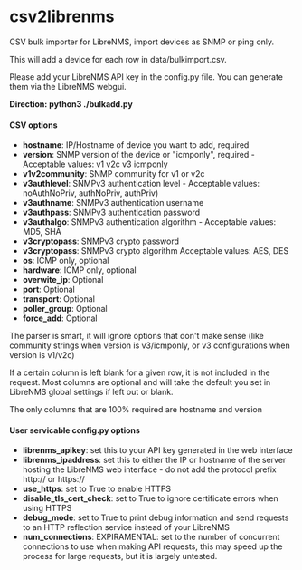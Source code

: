 # csv2librenms

CSV bulk importer for LibreNMS, import devices as SNMP or ping only.

This will add a device for each row in data/bulkimport.csv.

Please add your LibreNMS API key in the config.py file. You can generate
them via the LibreNMS webgui. 

**Direction: python3 ./bulkadd.py**

#### CSV options
- **hostname**: IP/Hostname of device you want to add, required
- **version**: SNMP version of the device or "icmponly", required - Acceptable values: v1 v2c v3 icmponly
- **v1v2community**: SNMP community for v1 or v2c
- **v3authlevel**: SNMPv3 authentication level - Acceptable values: noAuthNoPriv, authNoPriv, authPriv)
- **v3authname**: SNMPv3 authentication username
- **v3authpass**: SNMPv3 authentication password
- **v3authalgo**: SNMPv3 authentication algorithm - Acceptable values: MD5, SHA
- **v3cryptopass**: SNMPv3 crypto password
- **v3cryptopass**: SNMPv3 crypto algorithm Acceptable values: AES, DES
- **os**: ICMP only, optional
- **hardware**: ICMP only, optional
- **overwite_ip**: Optional
- **port**: Optional
- **transport**: Optional
- **poller_group**: Optional
- **force_add**: Optional

The parser is smart, it will ignore options that don't make sense (like community strings when version is v3/icmponly, or v3 configurations when version is v1/v2c)

If a certain column is left blank for a given row, it is not included in the request. Most columns are optional and will take the default you set in LibreNMS global settings if left out or blank.

The only columns that are 100% required are hostname and version

#### User servicable config.py options
- **librenms_apikey**: set this to your API key generated in the web interface
- **librenms_ipaddress**: set this to either the IP or hostname of the server hosting the LibreNMS web interface - do not add the protocol prefix http:// or https://
- **use_https**: set to True to enable HTTPS
- **disable_tls_cert_check**: set to True to ignore certificate errors when using HTTPS
- **debug_mode**: set to True to print debug information and send requests to an HTTP reflection service instead of your LibreNMS
- **num_connections**: EXPIRAMENTAL: set to the number of concurrent connections to use when making API requests, this may speed up the process for large requests, but it is largely untested.

